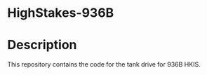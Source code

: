 # HighStakes-936B

# Description

This repository contains the code for the tank drive for 936B HKIS.

